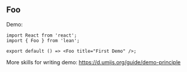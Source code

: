 
## Foo

Demo:

```tsx
import React from 'react';
import { Foo } from 'lean';

export default () => <Foo title="First Demo" />;
```

More skills for writing demo: https://d.umijs.org/guide/demo-principle
